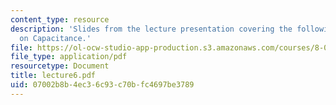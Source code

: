 ```yaml
---
content_type: resource
description: 'Slides from the lecture presentation covering the following topic: More
  on Capacitance.'
file: https://ol-ocw-studio-app-production.s3.amazonaws.com/courses/8-022-physics-ii-electricity-and-magnetism-fall-2004/07002b8b4ec36c93c70bfc4697be3789_lecture6.pdf
file_type: application/pdf
resourcetype: Document
title: lecture6.pdf
uid: 07002b8b-4ec3-6c93-c70b-fc4697be3789
---
```

